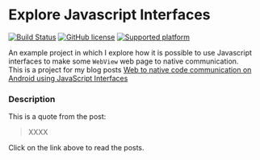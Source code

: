 # Explore Javascript Interfaces

[![Build Status](https://travis-ci.org/chicio/Explore-JavascriptInterfaces.svg?branch=master)](https://travis-ci.org/chicio/Explore-JavascriptInterfaces)
[![GitHub license](https://img.shields.io/badge/license-MIT-blue.svg)](https://raw.githubusercontent.com/chicio/ExploreJavascriptInterfaces/master/LICENSE.md)
[![Supported platform](https://img.shields.io/badge/platforms-Android-orange.svg)](https://img.shields.io/badge/platforms-Android-orange.svg)


An example project in which I explore how it is possible to use Javascript interfaces to make some `WebView` web page to native communication.  
This is a project for my blog posts [Web to native code communication on Android using JavaScript Interfaces](https://www.fabrizioduroni.it/2019/09/06/html-javascript-to-native-communication-android/ "Web to native code communication on Android using JavaScript Interfaces") 

### Description

This is a quote from the post:

> XXXX

Click on the link above to read the posts.
